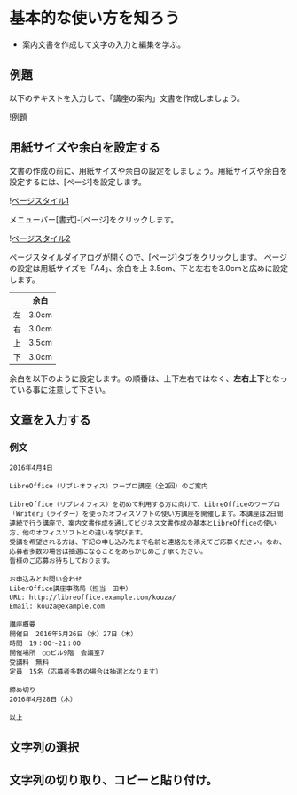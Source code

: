 # 基本的な使い方を知ろう


- 案内文書を作成して文字の入力と編集を学ぶ。


## 例題

以下のテキストを入力して、「講座の案内」文書を作成しましょう。

\![例題](../files/writer-sample1-before.png)

## 用紙サイズや余白を設定する

文書の作成の前に、用紙サイズや余白の設定をしましょう。用紙サイズや余白を設定するには、[ページ]を設定します。

\![ページスタイル1](../files/writer-page1.png)

メニューバー[書式]-[ページ]をクリックします。

\![ページスタイル2](../files/writer-page2.png)

ページスタイルダイアログが開くので、[ページ]タブをクリックします。
ページの設定は用紙サイズを「A4」、余白を上 3.5cm、下と左右を3.0cmと広めに設定します。

|  | 余白 |
| -- | -- |
| 左 | 3.0cm |
| 右 | 3.0cm |
| 上 | 3.5cm |
| 下 | 3.0cm |

余白を以下のように設定します。の順番は、上下左右ではなく、**左右上下**となっている事に注意して下さい。




## 文章を入力する

### 例文

```text
2016年4月4日

LibreOffice（リブレオフィス）ワープロ講座（全2回）のご案内

LibreOffice（リブレオフィス）を初めて利用する方に向けて、LibreOfficeのワープロ「Writer」（ライター）を使ったオフィスソフトの使い方講座を開催します。本講座は2日間連続で行う講座で、案内文書作成を通してビジネス文書作成の基本とLibreOfficeの使い方、他のオフィスソフトとの違いを学びます。
受講を希望される方は、下記の申し込み先まで名前と連絡先を添えてご応募ください。なお、応募者多数の場合は抽選になることをあらかじめご了承ください。
皆様のご応募お待ちしております。

お申込みとお問い合わせ
LiberOffice講座事務局（担当　田中）
URL: http://libreoffice.example.com/kouza/
Email: kouza@example.com

講座概要
開催日　2016年5月26日（水）27日（木）
時間　19：00～21；00
開催場所　○○ビル9階　会議室7
受講料　無料
定員　15名（応募者多数の場合は抽選となります）

締め切り
2016年4月28日（木）

以上

```


## 文字列の選択





## 文字列の切り取り、コピーと貼り付け。
